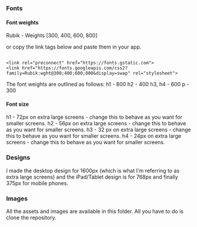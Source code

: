### Fonts

#### Font weights

Rubik - Weights [300, 400, 600, 800]

or copy the link tags below and paste them in your app.

```

<link rel="preconnect" href="https://fonts.gstatic.com">
<link href="https://fonts.googleapis.com/css2?family=Rubik:wght@300;400;600;800&display=swap" rel="stylesheet">

```

The font weights are outlined as follows:
h1 - 800
h2 - 400
h3, h4 - 600
p - 300

#### Font size

h1 - 72px on extra large screens - change this to behave as you want for smaller screens.
h2 - 56px on extra large screens - change this to behave as you want for smaller screens.
h3 - 32 px on extra large screens - change this to behave as you want for smaller screens.
h4 - 24px on extra large screens - change this to behave as you want for smaller screens.

### Designs

I made the desktop design for 1600px (which is what I'm referring to as extra large screens) and the iPad/Tablet design is for 768px and finally 375px for mobile phones.

### Images

All the assets and images are available in this folder. All you have to do is clone the repository.
